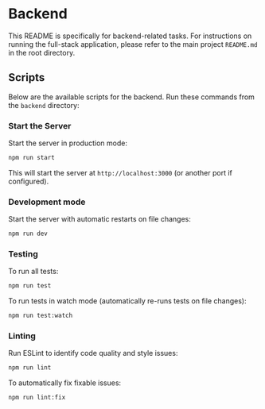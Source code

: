 # Backend

This README is specifically for backend-related tasks. For instructions on running the full-stack application, please refer to the main project `README.md` in the root directory.

## Scripts

Below are the available scripts for the backend. Run these commands from the `backend` directory:

### Start the Server

Start the server in production mode:

```bash
npm run start
```

This will start the server at `http://localhost:3000` (or another port if configured).

### Development mode

Start the server with automatic restarts on file changes:

```bash
npm run dev
```

### Testing

To run all tests:

```bash
npm run test
```

To run tests in watch mode (automatically re-runs tests on file changes):

```bash
npm run test:watch
```

### Linting

Run ESLint to identify code quality and style issues:

```bash
npm run lint
```

To automatically fix fixable issues:

```bash
npm run lint:fix
```
